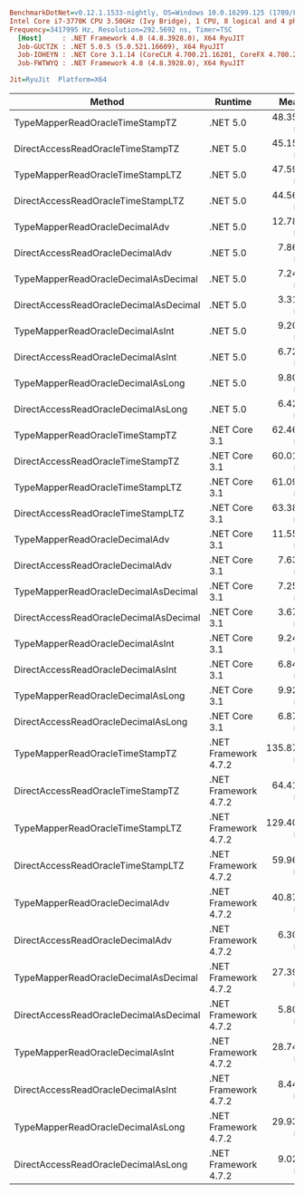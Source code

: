 ``` ini

BenchmarkDotNet=v0.12.1.1533-nightly, OS=Windows 10.0.16299.125 (1709/FallCreatorsUpdate/Redstone3)
Intel Core i7-3770K CPU 3.50GHz (Ivy Bridge), 1 CPU, 8 logical and 4 physical cores
Frequency=3417995 Hz, Resolution=292.5692 ns, Timer=TSC
  [Host]     : .NET Framework 4.8 (4.8.3928.0), X64 RyuJIT
  Job-GUCTZK : .NET 5.0.5 (5.0.521.16609), X64 RyuJIT
  Job-IOHEYN : .NET Core 3.1.14 (CoreCLR 4.700.21.16201, CoreFX 4.700.21.16208), X64 RyuJIT
  Job-FWTWYQ : .NET Framework 4.8 (4.8.3928.0), X64 RyuJIT

Jit=RyuJit  Platform=X64  

```
|                                 Method |              Runtime |       Mean |     Median | Ratio | Allocated |
|--------------------------------------- |--------------------- |-----------:|-----------:|------:|----------:|
|        TypeMapperReadOracleTimeStampTZ |             .NET 5.0 |  48.358 ns |  47.897 ns |  0.75 |         - |
|      DirectAccessReadOracleTimeStampTZ |             .NET 5.0 |  45.154 ns |  45.233 ns |  0.70 |         - |
|       TypeMapperReadOracleTimeStampLTZ |             .NET 5.0 |  47.590 ns |  47.693 ns |  0.73 |         - |
|     DirectAccessReadOracleTimeStampLTZ |             .NET 5.0 |  44.566 ns |  44.573 ns |  0.70 |         - |
|         TypeMapperReadOracleDecimalAdv |             .NET 5.0 |  12.788 ns |  12.635 ns |  0.20 |         - |
|       DirectAccessReadOracleDecimalAdv |             .NET 5.0 |   7.863 ns |   7.870 ns |  0.12 |         - |
|   TypeMapperReadOracleDecimalAsDecimal |             .NET 5.0 |   7.240 ns |   7.223 ns |  0.11 |         - |
| DirectAccessReadOracleDecimalAsDecimal |             .NET 5.0 |   3.319 ns |   3.314 ns |  0.05 |         - |
|       TypeMapperReadOracleDecimalAsInt |             .NET 5.0 |   9.202 ns |   9.144 ns |  0.14 |         - |
|     DirectAccessReadOracleDecimalAsInt |             .NET 5.0 |   6.722 ns |   6.653 ns |  0.10 |         - |
|      TypeMapperReadOracleDecimalAsLong |             .NET 5.0 |   9.803 ns |   9.750 ns |  0.15 |         - |
|    DirectAccessReadOracleDecimalAsLong |             .NET 5.0 |   6.421 ns |   6.410 ns |  0.10 |         - |
|        TypeMapperReadOracleTimeStampTZ |        .NET Core 3.1 |  62.466 ns |  61.585 ns |  0.97 |         - |
|      DirectAccessReadOracleTimeStampTZ |        .NET Core 3.1 |  60.017 ns |  59.393 ns |  0.93 |         - |
|       TypeMapperReadOracleTimeStampLTZ |        .NET Core 3.1 |  61.093 ns |  61.088 ns |  0.96 |         - |
|     DirectAccessReadOracleTimeStampLTZ |        .NET Core 3.1 |  63.388 ns |  62.022 ns |  0.99 |         - |
|         TypeMapperReadOracleDecimalAdv |        .NET Core 3.1 |  11.553 ns |  11.511 ns |  0.18 |         - |
|       DirectAccessReadOracleDecimalAdv |        .NET Core 3.1 |   7.634 ns |   7.551 ns |  0.12 |         - |
|   TypeMapperReadOracleDecimalAsDecimal |        .NET Core 3.1 |   7.257 ns |   7.262 ns |  0.11 |         - |
| DirectAccessReadOracleDecimalAsDecimal |        .NET Core 3.1 |   3.679 ns |   3.585 ns |  0.06 |         - |
|       TypeMapperReadOracleDecimalAsInt |        .NET Core 3.1 |   9.249 ns |   9.144 ns |  0.14 |         - |
|     DirectAccessReadOracleDecimalAsInt |        .NET Core 3.1 |   6.848 ns |   6.813 ns |  0.11 |         - |
|      TypeMapperReadOracleDecimalAsLong |        .NET Core 3.1 |   9.923 ns |   9.774 ns |  0.15 |         - |
|    DirectAccessReadOracleDecimalAsLong |        .NET Core 3.1 |   6.872 ns |   6.824 ns |  0.11 |         - |
|        TypeMapperReadOracleTimeStampTZ | .NET Framework 4.7.2 | 135.873 ns | 135.227 ns |  2.10 |         - |
|      DirectAccessReadOracleTimeStampTZ | .NET Framework 4.7.2 |  64.412 ns |  63.491 ns |  1.00 |         - |
|       TypeMapperReadOracleTimeStampLTZ | .NET Framework 4.7.2 | 129.401 ns | 129.199 ns |  2.03 |         - |
|     DirectAccessReadOracleTimeStampLTZ | .NET Framework 4.7.2 |  59.963 ns |  59.895 ns |  0.94 |         - |
|         TypeMapperReadOracleDecimalAdv | .NET Framework 4.7.2 |  40.873 ns |  40.089 ns |  0.64 |         - |
|       DirectAccessReadOracleDecimalAdv | .NET Framework 4.7.2 |   6.303 ns |   6.287 ns |  0.10 |         - |
|   TypeMapperReadOracleDecimalAsDecimal | .NET Framework 4.7.2 |  27.390 ns |  27.409 ns |  0.42 |         - |
| DirectAccessReadOracleDecimalAsDecimal | .NET Framework 4.7.2 |   5.801 ns |   5.803 ns |  0.09 |         - |
|       TypeMapperReadOracleDecimalAsInt | .NET Framework 4.7.2 |  28.745 ns |  28.727 ns |  0.45 |         - |
|     DirectAccessReadOracleDecimalAsInt | .NET Framework 4.7.2 |   8.442 ns |   8.434 ns |  0.13 |         - |
|      TypeMapperReadOracleDecimalAsLong | .NET Framework 4.7.2 |  29.937 ns |  30.022 ns |  0.47 |         - |
|    DirectAccessReadOracleDecimalAsLong | .NET Framework 4.7.2 |   9.023 ns |   9.061 ns |  0.14 |         - |
